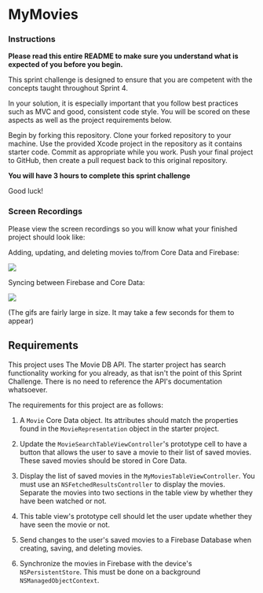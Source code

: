 # MyMovies

### Instructions

**Please read this entire README to make sure you understand what is expected of you before you begin.**

This sprint challenge is designed to ensure that you are competent with the concepts taught throughout Sprint 4.

In your solution, it is especially important that you follow best practices such as MVC and good, consistent code style. You will be scored on these aspects as well as the project requirements below.

Begin by forking this repository. Clone your forked repository to your machine. Use the provided Xcode project in the repository as it contains starter code. Commit as appropriate while you work. Push your final project to GitHub, then create a pull request back to this original repository.

**You will have 3 hours to complete this sprint challenge**

Good luck!

### Screen Recordings

Please view the screen recordings so you will know what your finished project should look like:

Adding, updating, and deleting movies to/from Core Data and Firebase:

![](https://user-images.githubusercontent.com/16965587/44258598-a0531580-a1cc-11e8-9412-703099badf8c.gif)

Syncing between Firebase and Core Data:

![](https://user-images.githubusercontent.com/16965587/44258613-a648f680-a1cc-11e8-9073-67e548947afc.gif)


(The gifs are fairly large in size. It may take a few seconds for them to appear)

## Requirements

This project uses The Movie DB API. The starter project has search functionality working for you already, as that isn't the point of this Sprint Challenge. There is no need to reference the API's documentation whatsoever.

The requirements for this project are as follows:

1. A `Movie` Core Data object. Its attributes should match the properties found in the `MovieRepresentation` object in the starter project.

2. Update the `MovieSearchTableViewController`'s prototype cell to have a button that allows the user to save a movie to their list of saved movies. These saved movies should be stored in Core Data.

3. Display the list of saved movies in the `MyMoviesTableViewController`. You must use an `NSFetchedResultsController` to display the movies. Separate the movies into two sections in the table view by whether they have been watched or not.

4. This table view's prototype cell should let the user update whether they have seen the movie or not.

5. Send changes to the user's saved movies to a Firebase Database when creating, saving, and deleting movies.

6. Synchronize the movies in Firebase with the device's `NSPersistentStore`. This must be done on a background `NSManagedObjectContext`.

